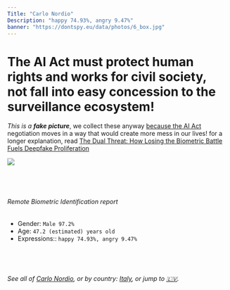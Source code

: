 ```yaml
---
Title: "Carlo Nordio"
Description: "happy 74.93%, angry 9.47%"
banner: "https://dontspy.eu/data/photos/6_box.jpg"
---
```


# The AI Act must protect human rights and works for civil society, not fall into easy concession to the surveillance ecosystem!

<link rel="stylesheet" type="text/css" href="/css/blog.css" />

<div class="is-fake" >

_This is a **fake picture**_, we collect these anyway [because the AI Act](why-deepfake) negotiation moves in a way that would create more mess in our lives! for a longer explanation, read [The Dual Threat: How Losing the Biometric Battle Fuels Deepfake Proliferation](/blog/the-dual-threat-how-losing-the-biometric-battle-fuels-deepfake-proliferation/)

</div>

<!-- <img src="https://dontspy.eu/data/photos/54_box.jpg" /> -->
<img src="https://dontspy.eu/data/photos/6_box.jpg" />

## <br>

###### Remote Biometric Identification report

* <span class="label">Gender:</span> `Male 97.2%`
* <span class="label">Age:</span> `47.2 (estimated) years old`
* <span class="label">Expressions::</span> `happy 74.93%, angry 9.47%`

## <br>

###### See all of [Carlo Nordio](/policymaker#Carlo%20Nordio), or by country: [Italy](/country#Italy), or jump to [🇱🇻](/x/237).

## <br>